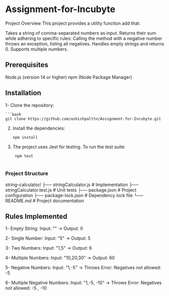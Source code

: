 # Assignment-for-Incubyte
Project Overview
This project provides a utility function add that:

Takes a string of comma-separated numbers as input.
Returns their sum while adhering to specific rules:
Calling the method with a negative number throws an exception, listing all negatives.
Handles empty strings and returns 0.
Supports multiple numbers.

## Prerequisites
Node.js (version 14 or higher)
npm (Node Package Manager)

## Installation
1- Clone the repository:

    ```bash
    git clone https://github.com/ashishpalttn/Assignment-for-Incubyte.git

2. Install the dependencies:

      ```bash
      npm install

3. The project uses Jest for testing. To run the test suite:

      ```bash
       npm test



### Project Structure
string-calculator/
├── stringCalculator.js          # Implementation
├── stringCalculator.test.js     # Unit tests
├── package.json                 # Project configuration
├── package-lock.json            # Dependency lock file
└── README.md                    # Project documentation

## Rules Implemented
1- Empty String:
Input: "" → Output: 0

2- Single Number:
Input: "5" → Output: 5

3- Two Numbers:
Input: "1,5" → Output: 6

4- Multiple Numbers:
Input: "10,20,30" → Output: 60

5- Negative Numbers:
Input: "1,-5" → Throws Error: Negatives not allowed: -5

6- Multiple Negative Numbers:
Input: "1,-5, -10" → Throws Error: Negatives not allowed: -5 , -10

